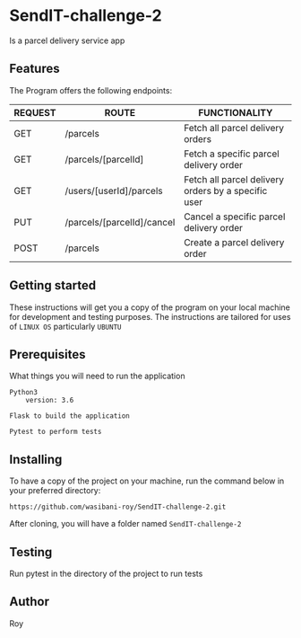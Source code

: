 # SendIT-challenge-2
Is a parcel delivery service app 

<!-- [![Build Status](https://travis-ci.com/dxania/Store_Manager_APIs.svg?branch=develop)](https://travis-ci.com/dxania/Store_Manager_APIs)
[![Coverage Status](https://coveralls.io/repos/github/dxania/Store_Manager_APIs/badge.svg?branch=develop)](https://coveralls.io/github/dxania/Store_Manager_APIs?branch=develop)
[![Code Climate](https://codeclimate.com/github/codeclimate/codeclimate/badges/gpa.svg)](https://codeclimate.com/github/dxania/Store_Manager_APIs) -->


## Features
The Program offers the following endpoints:


  | REQUEST           | ROUTE                      | FUNCTIONALITY                                      |
  |-------------------|----------------------------|----------------------------------------------------|
  |  GET              | /parcels                   | Fetch all parcel delivery orders                   |
  |  GET              | /parcels/[parcelId]        | Fetch a specific parcel delivery order             |                     
  |  GET              | /users/[userId]/parcels    | Fetch all parcel delivery orders by a specific user|                  
  |  PUT              | /parcels/[parcelId]/cancel | Cancel a specific parcel delivery order            | 
  |  POST             | /parcels                   | Create a parcel delivery order                     | 



## Getting started
These instructions will get you a copy of the program on your local machine for development and testing purposes. The instructions are tailored for uses of `LINUX OS` particularly `UBUNTU`

## Prerequisites
What things you will need to run the application

```
Python3
    version: 3.6
```
```
Flask to build the application
```
```
Pytest to perform tests
```

## Installing
To have a copy of the project on your machine, run the command below in your preferred directory:

``` 
https://github.com/wasibani-roy/SendIT-challenge-2.git
```
After cloning, you will have a folder named `SendIT-challenge-2`


## Testing
Run pytest in the directory of the project to run tests


## Author
Roy